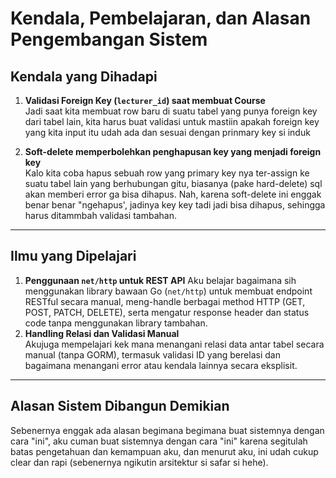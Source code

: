 # Kendala, Pembelajaran, dan Alasan Pengembangan Sistem

## Kendala yang Dihadapi

1. **Validasi Foreign Key (`lecturer_id`) saat membuat Course**  
    Jadi saat kita membuat row baru di suatu tabel yang punya foreign key dari tabel lain, kita harus buat validasi untuk mastiin apakah foreign key yang kita input itu udah ada dan sesuai dengan prinmary key si induk
   
2. **Soft-delete memperbolehkan penghapusan key yang menjadi foreign key**  
    Kalo kita coba hapus sebuah row yang primary key nya ter-assign ke suatu tabel lain yang berhubungan gitu, biasanya (pake hard-delete) sql akan memberi error ga bisa dihapus. Nah, karena soft-delete ini enggak benar benar "ngehapus', jadinya key key tadi jadi bisa dihapus, sehingga harus ditammbah validasi tambahan. 

---

## Ilmu yang Dipelajari

1. **Penggunaan `net/http` untuk REST API**
   Aku belajar bagaimana sih menggunakan library bawaan Go (`net/http`) untuk membuat endpoint RESTful secara manual, meng-handle berbagai method HTTP (GET, POST, PATCH, DELETE), serta mengatur response header dan status code tanpa menggunakan library tambahan.
2. **Handling Relasi dan Validasi Manual**  
   Akujuga mempelajari kek mana menangani relasi data antar tabel secara manual (tanpa GORM), termasuk validasi ID yang berelasi dan bagaimana menangani error atau kendala lainnya secara eksplisit.

---

## Alasan Sistem Dibangun Demikian

Sebenernya enggak ada alasan begimana begimana buat sistemnya dengan cara "ini", aku cuman buat sistemnya dengan cara "ini" karena segitulah batas pengetahuan dan kemampuan aku,  dan menurut aku, ini udah cukup clear dan rapi (sebenernya ngikutin arsitektur si safar si hehe).